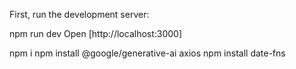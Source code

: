 First, run the development server:

npm run dev
Open [http://localhost:3000]

npm i
npm install @google/generative-ai axios
npm install date-fns
